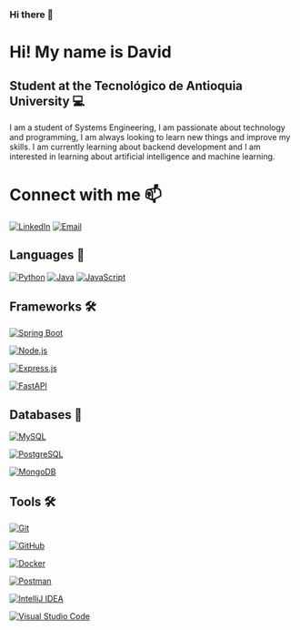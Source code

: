 ### Hi there 👋

<!--
**SrDevel/SrDevel** is a ✨ _special_ ✨ repository because its `README.md` (this file) appears on your GitHub profile.

Here are some ideas to get you started:

- 🔭 I’m currently working on ...
- 🌱 I’m currently learning ...
- 👯 I’m looking to collaborate on ...
- 🤔 I’m looking for help with ...
- 💬 Ask me about ...
- 📫 How to reach me: ...
- 😄 Pronouns: ...
- ⚡ Fun fact: ...
-->

# Hi! My name is David

## Student at the Tecnológico de Antioquia University 💻

I am a student of Systems Engineering, I am passionate about technology and programming, I am always looking to learn new things and improve my skills. I am currently learning about backend development and I am interested in learning about artificial intelligence and machine learning.

# Connect with me 📫
[![LinkedIn](https://img.shields.io/badge/LinkedIn-0077B5?style=for-the-badge&logo=linkedin&logoColor=white)](https://www.linkedin.com/in/david-villada) 
[![Email](https://img.shields.io/badge/Gmail-D14836?style=for-the-badge&logo=gmail&logoColor=white)](mailto:villadadavid@gmail.com)

## Languages 🚀

[![Python](https://img.shields.io/badge/Python-3776AB?style=for-the-badge&logo=python&logoColor=white)](https://www.python.org/)
[![Java](https://img.shields.io/badge/Java-007396?style=for-the-badge&logo=java&logoColor=white)](https://www.java.com/es/)
[![JavaScript](https://img.shields.io/badge/JavaScript-F7DF1E?style=for-the-badge&logo=javascript&logoColor=black)](https://developer.mozilla.org/es/docs/Web/JavaScript)

## Frameworks 🛠


[![Spring Boot](https://img.shields.io/badge/Spring_Boot-6DB33F?style=for-the-badge&logo=spring-boot&logoColor=white)](https://spring.io/projects/spring-boot)

[![Node.js](https://img.shields.io/badge/Node.js-43853D?style=for-the-badge&logo=node.js&logoColor=white)](https://nodejs.org/es/)

[![Express.js](https://img.shields.io/badge/Express.js-000000?style=for-the-badge&logo=express&logoColor=white)](https://expressjs.com/es/)

[![FastAPI](https://img.shields.io/badge/FastAPI-005571?style=for-the-badge&logo=fastapi)](https://fastapi.tiangolo.com/)

## Databases 💾

[![MySQL](https://img.shields.io/badge/MySQL-4479A1?style=for-the-badge&logo=mysql&logoColor=white)](https://www.mysql.com/)

[![PostgreSQL](https://img.shields.io/badge/PostgreSQL-316192?style=for-the-badge&logo=postgresql&logoColor=white)](https://www.postgresql.org/)

[![MongoDB](https://img.shields.io/badge/MongoDB-47A248?style=for-the-badge&logo=mongodb&logoColor=white)](https://www.mongodb.com/es)

## Tools 🛠

[![Git](https://img.shields.io/badge/Git-F05032?style=for-the-badge&logo=git&logoColor=white)](https://git-scm.com/)

[![GitHub](https://img.shields.io/badge/GitHub-181717?style=for-the-badge&logo=github&logoColor=white)](https://github.com/)

[![Docker](https://img.shields.io/badge/Docker-2496ED?style=for-the-badge&logo=docker&logoColor=white)](https://www.docker.com/)

[![Postman](https://img.shields.io/badge/Postman-FF6C37?style=for-the-badge&logo=postman&logoColor=white)](https://www.postman.com/)

[![IntelliJ IDEA](https://img.shields.io/badge/IntelliJ_IDEA-000000?style=for-the-badge&logo=intellij-idea&logoColor=white)](https://www.jetbrains.com/es-es/idea/)

[![Visual Studio Code](https://img.shields.io/badge/Visual_Studio_Code-007ACC?style=for-the-badge&logo=visual-studio-code&logoColor=white)](https://code.visualstudio.com/)

